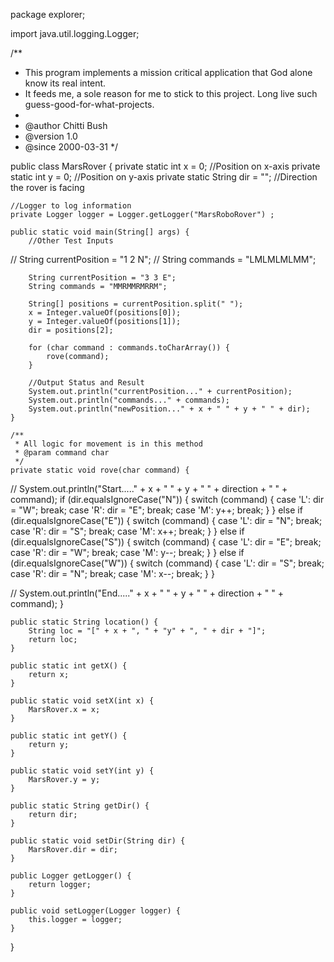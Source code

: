 package explorer;

import java.util.logging.Logger;



/**
* This program implements a mission critical application that God alone know its real intent.
* It feeds me, a sole reason for me to stick to this project. Long live such guess-good-for-what-projects.
*
* @author  Chitti Bush
* @version 1.0
* @since   2000-03-31
  */

public class MarsRover {
private static int x = 0; //Position on x-axis
private static int y = 0; //Position on y-axis
private static String dir = ""; //Direction the rover is facing

	//Logger to log information
	private Logger logger = Logger.getLogger("MarsRoboRover") ;

	public static void main(String[] args) {
		//Other Test Inputs
//		String currentPosition = "1 2 N";
//		String commands = "LMLMLMLMM";

		String currentPosition = "3 3 E";
		String commands = "MMRMMRMRRM"; 

		String[] positions = currentPosition.split(" ");
		x = Integer.valueOf(positions[0]);
		y = Integer.valueOf(positions[1]);
		dir = positions[2];

		for (char command : commands.toCharArray()) {
			rove(command);
		}

		//Output Status and Result
		System.out.println("currentPosition..." + currentPosition);
		System.out.println("commands..." + commands);
		System.out.println("newPosition..." + x + " " + y + " " + dir);
	}

	/**
	 * All logic for movement is in this method
	 * @param command char
	 */
	private static void rove(char command) {
//		System.out.println("Start....." + x + " " + y + " " + direction + " " + command);
if (dir.equalsIgnoreCase("N")) {
switch (command) {
case 'L':
dir = "W";
break;
case 'R':
dir = "E";
break;
case 'M':
y++;
break;
}
} else if (dir.equalsIgnoreCase("E")) {
switch (command) {
case 'L':
dir = "N";
break;
case 'R':
dir = "S";
break;
case 'M':
x++;
break;
}
} else if (dir.equalsIgnoreCase("S")) {
switch (command) {
case 'L':
dir = "E";
break;
case 'R':
dir = "W";
break;
case 'M':
y--;
break;
}
} else if (dir.equalsIgnoreCase("W")) {
switch (command) {
case 'L':
dir = "S";
break;
case 'R':
dir = "N";
break;
case 'M':
x--;
break;
}
}

//		System.out.println("End....." + x + " " + y + " " + direction + " " + command);
}

	public static String location() {
		String loc = "[" + x + ", " + "y" + ", " + dir + "]";
		return loc;
	}

	public static int getX() {
		return x;
	}

	public static void setX(int x) {
		MarsRover.x = x;
	}

	public static int getY() {
		return y;
	}

	public static void setY(int y) {
		MarsRover.y = y;
	}

	public static String getDir() {
		return dir;
	}

	public static void setDir(String dir) {
		MarsRover.dir = dir;
	}

	public Logger getLogger() {
		return logger;
	}

	public void setLogger(Logger logger) {
		this.logger = logger;
	}
}